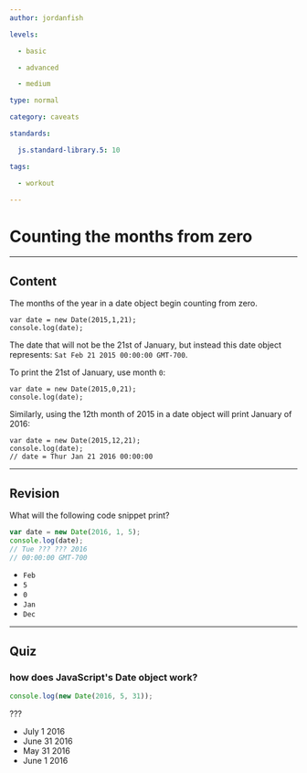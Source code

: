 ```yaml
---
author: jordanfish

levels:

  - basic

  - advanced

  - medium

type: normal

category: caveats

standards:

  js.standard-library.5: 10

tags:

  - workout

---
```


# Counting the months from zero

---
## Content

The months of the year in a date object begin counting from zero.

```
var date = new Date(2015,1,21);
console.log(date);
```
The date that will not be the 21st of January, but instead this date object represents: `Sat Feb 21 2015 00:00:00 GMT-700`.

To print the 21st of January, use month `0`:

```
var date = new Date(2015,0,21);
console.log(date);
```

Similarly, using the 12th month of 2015 in a date object will print January of 2016:

```
var date = new Date(2015,12,21);
console.log(date);
// date = Thur Jan 21 2016 00:00:00
```

---
## Revision

What will the following code snippet print?
```javascript
var date = new Date(2016, 1, 5);
console.log(date);
// Tue ??? ??? 2016
// 00:00:00 GMT-700
```


* `Feb`
* `5`
* `0`
* `Jan`
* `Dec`

---
## Quiz 
### how does JavaScript's Date object work?

```javascript
console.log(new Date(2016, 5, 31));
```

 ???

* July 1 2016
* June 31 2016
* May 31 2016
* June 1 2016
